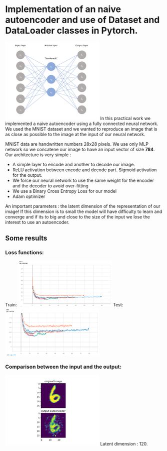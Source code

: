 # Implementation of an naive autoencoder and use of Dataset and DataLoader classes in Pytorch.


<img src="figures/autoencoder.png" width=300>
In this practical work we implemented a naive autoencoder using a fully connected neural network.
We used the MNIST dataset and we wanted to reproduce an image that is as close as possible to the image at the input of our neural network.

MNIST data are handwritten numbers 28x28 pixels. We use only MLP network so we concatene our image to have an input vector of size **784**.
Our architecture is very simple :
* A simple layer to encode and another to decode our image. 
* ReLU activation between encode and decode part. Sigmoid activation for the output.
* We force our neural network to use the same weight for the encoder and the decoder to avoid over-fitting
* We use a Binary Cross Entropy Loss for our model
* Adam optimizer

An important parameters : the latent dimension of the representation of our image! 
If this dimension is to small the model will have difficulty to learn and converge and if its to big and close to the size of the input we lose the interest to use an autoencoder.


## Some results
### Loss functions:
Train:
<img src="figures/loss_train.png" width=300>
Test:
<img src="figures/loss_test.png" width=300>

### Comparison between the input and the output:
<img src="figures/test5.png" width=300>
Latent dimension : 120.
